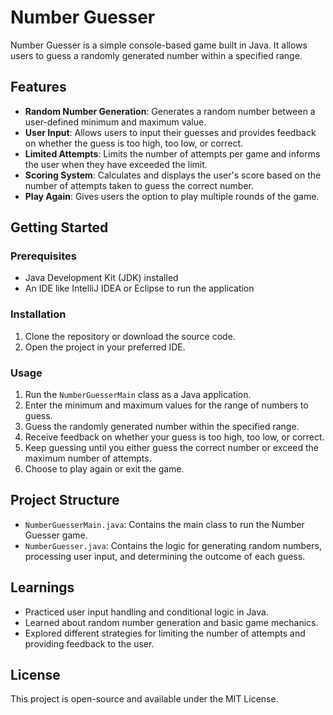 # Number Guesser

Number Guesser is a simple console-based game built in Java. It allows users to guess a randomly generated number within a specified range.

## Features

- **Random Number Generation**: Generates a random number between a user-defined minimum and maximum value.
- **User Input**: Allows users to input their guesses and provides feedback on whether the guess is too high, too low, or correct.
- **Limited Attempts**: Limits the number of attempts per game and informs the user when they have exceeded the limit.
- **Scoring System**: Calculates and displays the user's score based on the number of attempts taken to guess the correct number.
- **Play Again**: Gives users the option to play multiple rounds of the game.

## Getting Started

### Prerequisites

- Java Development Kit (JDK) installed
- An IDE like IntelliJ IDEA or Eclipse to run the application

### Installation

1. Clone the repository or download the source code.
2. Open the project in your preferred IDE.

### Usage

1. Run the `NumberGuesserMain` class as a Java application.
2. Enter the minimum and maximum values for the range of numbers to guess.
3. Guess the randomly generated number within the specified range.
4. Receive feedback on whether your guess is too high, too low, or correct.
5. Keep guessing until you either guess the correct number or exceed the maximum number of attempts.
6. Choose to play again or exit the game.

## Project Structure

- `NumberGuesserMain.java`: Contains the main class to run the Number Guesser game.
- `NumberGuesser.java`: Contains the logic for generating random numbers, processing user input, and determining the outcome of each guess.

## Learnings

- Practiced user input handling and conditional logic in Java.
- Learned about random number generation and basic game mechanics.
- Explored different strategies for limiting the number of attempts and providing feedback to the user.

## License

This project is open-source and available under the MIT License.
